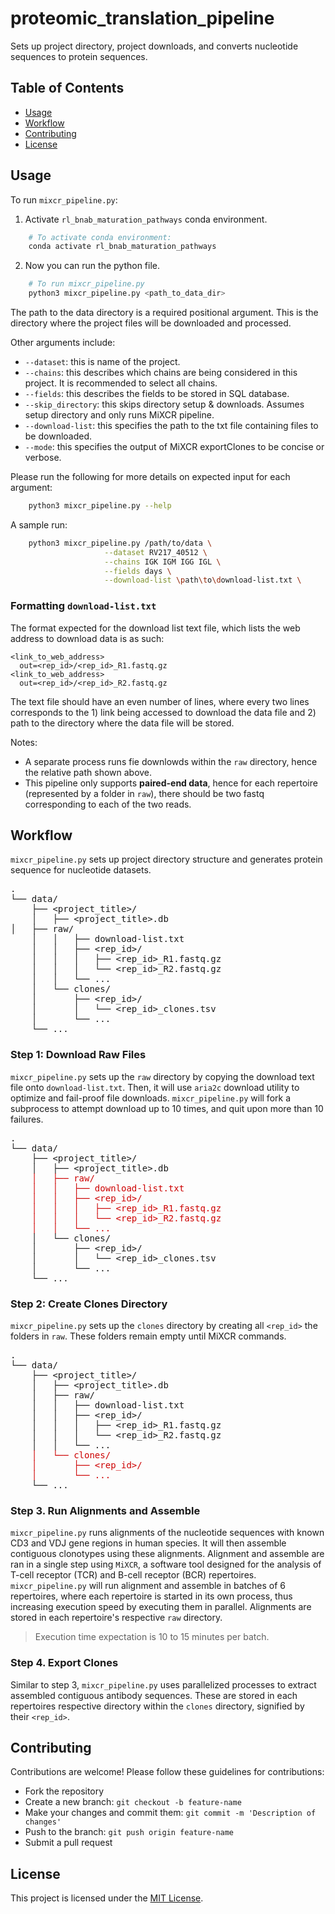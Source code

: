 # proteomic_translation_pipeline

Sets up project directory, project downloads, and converts nucleotide sequences to protein sequences.

## Table of Contents

- [Usage](#usage)
- [Workflow](#workflow)
- [Contributing](#contributing)
- [License](#license)

## Usage

To run `mixcr_pipeline.py`:

1. Activate `rl_bnab_maturation_pathways` conda environment.

```Bash
    # To activate conda environment:
    conda activate rl_bnab_maturation_pathways
```

2. Now you can run the python file.

```Bash
    # To run mixcr_pipeline.py
    python3 mixcr_pipeline.py <path_to_data_dir>
```

The path to the data directory is a required positional argument. This is the directory where the project files will be downloaded and processed.

Other arguments include:

- `--dataset`: this is name of the project.
- `--chains`: this describes which chains are being considered in this project. It is recommended to select all chains.
- `--fields`: this describes the fields to be stored in SQL database.
- `--skip_directory`: this skips directory setup & downloads. Assumes setup directory and only runs MiXCR pipeline.
- `--download-list`: this specifies the path to the txt file containing files to be downloaded.
- `--mode`: this specifies the output of MiXCR exportClones to be concise or verbose.

Please run the following for more details on expected input for each argument:

```Bash
    python3 mixcr_pipeline.py --help
```

A sample run:

```Bash
    python3 mixcr_pipeline.py /path/to/data \
                     --dataset RV217_40512 \
                     --chains IGK IGM IGG IGL \
                     --fields days \
                     --download-list \path\to\download-list.txt \

```

### Formatting `download-list.txt`

The format expected for the download list text file, which lists the web address to download data is as such:

```
<link_to_web_address>
  out=<rep_id>/<rep_id>_R1.fastq.gz
<link_to_web_address>
  out=<rep_id>/<rep_id>_R2.fastq.gz
```

The text file should have an even number of lines, where every two lines corresponds to the 1) link being accessed to download the data file and 2) path to the directory where the data file will be stored.

Notes:

- A separate process runs fie downlowds within the `raw` directory, hence the relative path shown above.
- This pipeline only supports **paired-end data**, hence for each repertoire (represented by a folder in `raw`), there should be two fastq corresponding to each of the two reads.

## Workflow

`mixcr_pipeline.py` sets up project directory structure and generates protein sequence for nucleotide datasets.

<pre>
.
└── data/
    ├── &ltproject_title&gt/
    │   ├── &ltproject_title>.db
│   ├── raw/
    │   │   ├── download-list.txt
    │   │   ├── &ltrep_id&gt/
    │   │   │   ├── &ltrep_id&gt_R1.fastq.gz
    │   │   │   └── &ltrep_id&gt_R2.fastq.gz
    │   │   └── ... 
    │   └── clones/
    │       ├── &ltrep_id&gt/
    │       │   └── &ltrep_id&gt_clones.tsv
    │       └── ...
    └── ...
</pre>

### Step 1: Download Raw Files

`mixcr_pipeline.py` sets up the `raw` directory by copying the download text file onto `download-list.txt`. Then, it will use `aria2c` download utility to optimize and fail-proof file downloads. `mixcr_pipeline.py` will fork a subprocess to attempt download up to 10 times, and quit upon more than 10 failures.

<pre>
.
└── data/
    ├── &ltproject_title&gt/
    │   ├── &ltproject_title>.db
<span style="color: #cd0000">    │   ├── raw/
    │   │   ├── download-list.txt
    │   │   ├── &ltrep_id&gt/
    │   │   │   ├── &ltrep_id&gt_R1.fastq.gz
    │   │   │   └── &ltrep_id&gt_R2.fastq.gz
    │   │   └── ... </span>
    │   └── clones/
    │       ├── &ltrep_id&gt/
    │       │   └── &ltrep_id&gt_clones.tsv
    │       └── ...
    └── ...
</pre>

### Step 2: Create Clones Directory

`mixcr_pipeline.py` sets up the `clones` directory by creating all `<rep_id>` the folders in `raw`. These folders remain empty until MiXCR commands.

<pre>
.
└── data/
    ├── &ltproject_title&gt/
    │   ├── &ltproject_title>.db
    │   ├── raw/
    │   │   ├── download-list.txt
    │   │   ├── &ltrep_id&gt/
    │   │   │   ├── &ltrep_id&gt_R1.fastq.gz
    │   │   │   └── &ltrep_id&gt_R2.fastq.gz
    │   │   └── ... </span>
<span style="color: #cd0000">    │   └── clones/
    │       ├── &ltrep_id&gt/
    │       └── ...</span>
    └── ...
</pre>

### Step 3. Run Alignments and Assemble

`mixcr_pipeline.py` runs alignments of the nucleotide sequences with known CD3 and VDJ gene regions in human species. It will then assemble contiguous clonotypes using these alignments. Alignment and assemble are ran in a single step using `MiXCR`, a software tool designed for the analysis of T-cell receptor (TCR) and B-cell receptor (BCR) repertoires. `mixcr_pipeline.py` will run alignment and assemble in batches of 6 repertoires, where each repertoire is started in its own process, thus increasing execution speed by executing them in parallel. Alignments are stored in each repertoire's respective `raw` directory.

> Execution time expectation is 10 to 15 minutes per batch.

### Step 4. Export Clones

Similar to step 3, `mixcr_pipeline.py` uses parallelized processes to extract assembled contiguous antibody sequences. These are stored in each repertoires respective directory within the `clones` directory, signified by their `<rep_id>`.

## Contributing

Contributions are welcome! Please follow these guidelines for contributions:

- Fork the repository
- Create a new branch: `git checkout -b feature-name`
- Make your changes and commit them: `git commit -m 'Description of changes'`
- Push to the branch: `git push origin feature-name`
- Submit a pull request

## License

This project is licensed under the [MIT License](LICENSE).
